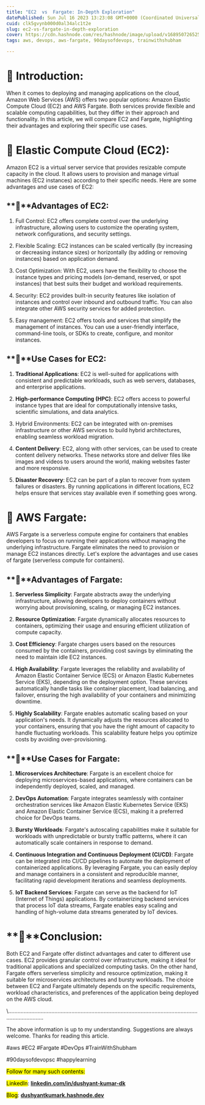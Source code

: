 ```yaml
---
title: "EC2  vs  Fargate: In-Depth Exploration"
datePublished: Sun Jul 16 2023 13:23:08 GMT+0000 (Coordinated Universal Time)
cuid: clk5gvynb000d0al34alc1t2e
slug: ec2-vs-fargate-in-depth-exploration
cover: https://cdn.hashnode.com/res/hashnode/image/upload/v1689507265259/160e1a71-acb1-400d-8018-0ebaeceb834b.png
tags: aws, devops, aws-fargate, 90daysofdevops, trainwithshubham

---
```


# **🌟** Introduction:

When it comes to deploying and managing applications on the cloud, Amazon Web Services (AWS) offers two popular options: Amazon Elastic Compute Cloud (EC2) and AWS Fargate. Both services provide flexible and scalable computing capabilities, but they differ in their approach and functionality. In this article, we will compare EC2 and Fargate, highlighting their advantages and exploring their specific use cases.

# **🌟** Elastic Compute Cloud (EC2):

Amazon EC2 is a virtual server service that provides resizable compute capacity in the cloud. It allows users to provision and manage virtual machines (EC2 instances) according to their specific needs. Here are some advantages and use cases of EC2:

## **🔹**Advantages of EC2:

1. Full Control: EC2 offers complete control over the underlying infrastructure, allowing users to customize the operating system, network configurations, and security settings.
    
2. Flexible Scaling: EC2 instances can be scaled vertically (by increasing or decreasing instance sizes) or horizontally (by adding or removing instances) based on application demand.
    
3. Cost Optimization: With EC2, users have the flexibility to choose the instance types and pricing models (on-demand, reserved, or spot instances) that best suits their budget and workload requirements.
    
4. Security: EC2 provides built-in security features like isolation of instances and control over inbound and outbound traffic. You can also integrate other AWS security services for added protection.
    
5. Easy management: EC2 offers tools and services that simplify the management of instances. You can use a user-friendly interface, command-line tools, or SDKs to create, configure, and monitor instances.
    

## **🔹**Use Cases for EC2:

1. **Traditional Applications**: EC2 is well-suited for applications with consistent and predictable workloads, such as web servers, databases, and enterprise applications.
    
2. **High-performance Computing (HPC)**: EC2 offers access to powerful instance types that are ideal for computationally intensive tasks, scientific simulations, and data analytics.
    
3. Hybrid Environments: EC2 can be integrated with on-premises infrastructure or other AWS services to build hybrid architectures, enabling seamless workload migration.
    
4. **Content Delivery**: EC2, along with other services, can be used to create content delivery networks. These networks store and deliver files like images and videos to users around the world, making websites faster and more responsive.
    
5. **Disaster Recovery**: EC2 can be part of a plan to recover from system failures or disasters. By running applications in different locations, EC2 helps ensure that services stay available even if something goes wrong.
    

# **🌟** AWS Fargate:

AWS Fargate is a serverless compute engine for containers that enables developers to focus on running their applications without managing the underlying infrastructure. Fargate eliminates the need to provision or manage EC2 instances directly. Let's explore the advantages and use cases of fargate (serverless compute for containers).

## **🔹**Advantages of Fargate:

1. **Serverless Simplicity**: Fargate abstracts away the underlying infrastructure, allowing developers to deploy containers without worrying about provisioning, scaling, or managing EC2 instances.
    
2. **Resource Optimization**: Fargate dynamically allocates resources to containers, optimizing their usage and ensuring efficient utilization of compute capacity.
    
3. **Cost Efficiency**: Fargate charges users based on the resources consumed by the containers, providing cost savings by eliminating the need to maintain idle EC2 instances.
    
4. **High Availability**: Fargate leverages the reliability and availability of Amazon Elastic Container Service (ECS) or Amazon Elastic Kubernetes Service (EKS), depending on the deployment option. These services automatically handle tasks like container placement, load balancing, and failover, ensuring the high availability of your containers and minimizing downtime.
    
5. **Highly Scalability**: Fargate enables automatic scaling based on your application's needs. It dynamically adjusts the resources allocated to your containers, ensuring that you have the right amount of capacity to handle fluctuating workloads. This scalability feature helps you optimize costs by avoiding over-provisioning.
    

## **🔹**Use Cases for Fargate:

1. **Microservices Architecture**: Fargate is an excellent choice for deploying microservices-based applications, where containers can be independently deployed, scaled, and managed.
    
2. **DevOps Automation**: Fargate integrates seamlessly with container orchestration services like Amazon Elastic Kubernetes Service (EKS) and Amazon Elastic Container Service (ECS), making it a preferred choice for DevOps teams.
    
3. **Bursty Workloads**: Fargate's autoscaling capabilities make it suitable for workloads with unpredictable or bursty traffic patterns, where it can automatically scale containers in response to demand.
    
4. **Continuous Integration and Continuous Deployment (CI/CD)**: Fargate can be integrated into CI/CD pipelines to automate the deployment of containerized applications. By leveraging Fargate, you can easily deploy and manage containers in a consistent and reproducible manner, facilitating rapid development iterations and seamless deployments.
    
5. **IoT Backend Services**: Fargate can serve as the backend for IoT (Internet of Things) applications. By containerizing backend services that process IoT data streams, Fargate enables easy scaling and handling of high-volume data streams generated by IoT devices.
    

# **🌟**Conclusion:

Both EC2 and Fargate offer distinct advantages and cater to different use cases. EC2 provides granular control over infrastructure, making it ideal for traditional applications and specialized computing tasks. On the other hand, Fargate offers serverless simplicity and resource optimization, making it suitable for microservices architectures and bursty workloads. The choice between EC2 and Fargate ultimately depends on the specific requirements, workload characteristics, and preferences of the application being deployed on the AWS cloud.

\\...................................................................................................................................................

The above information is up to my understanding. Suggestions are always welcome. Thanks for reading this article.

#aws #EC2 #Fargate #DevOps #TrainWithShubham

#90daysofdevopsc #happylearning

<mark>Follow for many such contents:</mark>

<mark>LinkedIn</mark>: [**linkedin.com/in/dushyant-kumar-dk**](http://linkedin.com/in/dushyant-kumar-dk)

<mark>Blog</mark>: [**dushyantkumark.hashnode.dev**](http://dushyantkumark.hashnode.dev)